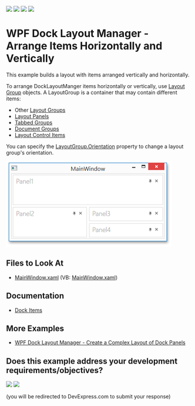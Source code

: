<!-- default badges list -->
![](https://img.shields.io/endpoint?url=https://codecentral.devexpress.com/api/v1/VersionRange/128642942/21.1.5%2B)
[![](https://img.shields.io/badge/Open_in_DevExpress_Support_Center-FF7200?style=flat-square&logo=DevExpress&logoColor=white)](https://supportcenter.devexpress.com/ticket/details/T326786)
[![](https://img.shields.io/badge/📖_How_to_use_DevExpress_Examples-e9f6fc?style=flat-square)](https://docs.devexpress.com/GeneralInformation/403183)
[![](https://img.shields.io/badge/💬_Leave_Feedback-feecdd?style=flat-square)](#does-this-example-address-your-development-requirementsobjectives)
<!-- default badges end -->
# WPF Dock Layout Manager - Arrange Items Horizontally and Vertically 

This example builds a layout with items arranged vertically and horizontally.

To arrange DockLayoutManger items horizontally or vertically, use [Layout Group](https://docs.devexpress.com/WPF/DevExpress.Xpf.Docking.LayoutGroup) objects. A LayoutGroup is a container that may contain different items:  

- Other [Layout Groups](https://docs.devexpress.com/WPF/DevExpress.Xpf.Docking.LayoutGroup)
- [Layout Panels](https://docs.devexpress.com/WPF/DevExpress.Xpf.Docking.LayoutPanel)
- [Tabbed Groups](https://docs.devexpress.com/WPF/DevExpress.Xpf.Docking.TabbedGroup)
- [Document Groups](https://docs.devexpress.com/WPF/DevExpress.Xpf.Docking.DocumentGroup)
- [Layout Control Items](https://docs.devexpress.com/WPF/DevExpress.Xpf.Docking.LayoutControlItem)
  
You can specify the [LayoutGroup.Orientation](https://docs.devexpress.com/WPF/DevExpress.Xpf.Docking.LayoutGroup.Orientation) property to change a layout group's orientation. 

![](https://raw.githubusercontent.com/DevExpress-Examples/how-to-arrange-items-horizontally-and-vertically-t326786/15.1.3+/media/852b4882-a7b9-11e5-80bf-00155d62480c.png)

<!-- default file list -->
## Files to Look At

* [MainWindow.xaml](./CS/MainWindow.xaml) (VB: [MainWindow.xaml](./VB/MainWindow.xaml))
<!-- default file list end -->

## Documentation

- [Dock Items](https://docs.devexpress.com/WPF/7209/controls-and-libraries/layout-management/dock-windows/dock-items)

## More Examples

- [WPF Dock Layout Manager - Create a Complex Layout of Dock Panels](https://github.com/DevExpress-Examples/wpf-docklayoutmanager-create-a-complex-dock-ui)
<!-- feedback -->
## Does this example address your development requirements/objectives?

[<img src="https://www.devexpress.com/support/examples/i/yes-button.svg"/>](https://www.devexpress.com/support/examples/survey.xml?utm_source=github&utm_campaign=wpf-dock-layout-manager-arrange-items-horizontally-and-vertically&~~~was_helpful=yes) [<img src="https://www.devexpress.com/support/examples/i/no-button.svg"/>](https://www.devexpress.com/support/examples/survey.xml?utm_source=github&utm_campaign=wpf-dock-layout-manager-arrange-items-horizontally-and-vertically&~~~was_helpful=no)

(you will be redirected to DevExpress.com to submit your response)
<!-- feedback end -->
